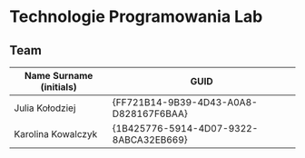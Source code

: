 # Technologie Programowania Lab

## Team

| Name Surname (initials) | GUID                                     |
| ----------------------- | ---------------------------------------- |
| Julia Kołodziej         | {FF721B14-9B39-4D43-A0A8-D828167F6BAA}   |
| Karolina Kowalczyk      | {1B425776-5914-4D07-9322-8ABCA32EB669}   |
